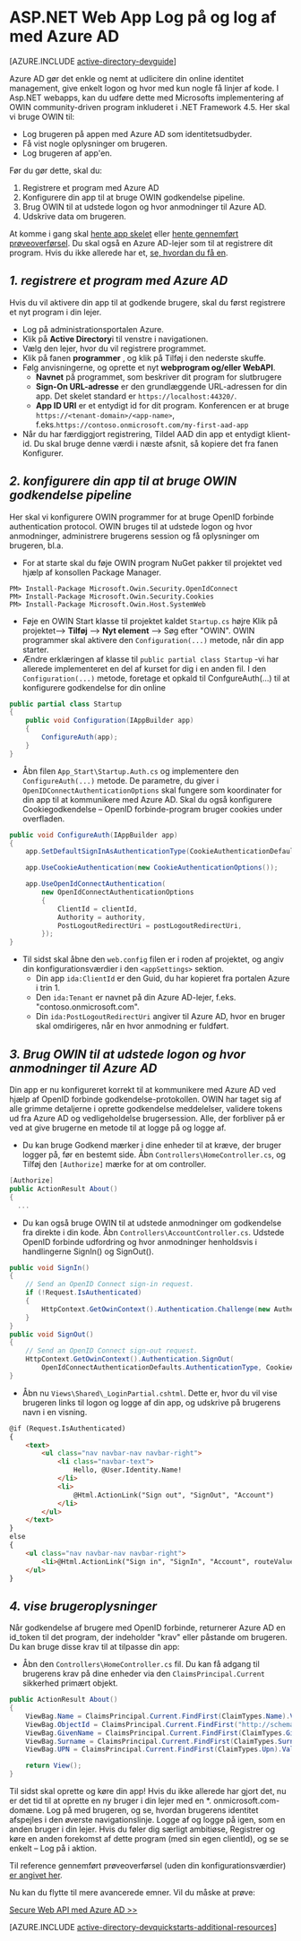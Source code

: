 <properties
    pageTitle="Azure AD .NET Introduktion | Microsoft Azure"
    description="Sådan oprettes en .NET MVC Web App, der integreres med Azure AD til logon."
    services="active-directory"
    documentationCenter=".net"
    authors="dstrockis"
    manager="mbaldwin"
    editor=""/>

<tags
    ms.service="active-directory"
    ms.workload="identity"
    ms.tgt_pltfrm="na"
    ms.devlang="dotnet"
    ms.topic="article"
    ms.date="09/16/2016"
    ms.author="dastrock"/>

# <a name="aspnet-web-app-sign-in--sign-out-with-azure-ad"></a>ASP.NET Web App Log på og log af med Azure AD

[AZURE.INCLUDE [active-directory-devguide](../../includes/active-directory-devguide.md)]

Azure AD gør det enkle og nemt at udlicitere din online identitet management, give enkelt logon og hvor med kun nogle få linjer af kode.  I Asp.NET webapps, kan du udføre dette med Microsofts implementering af OWIN community-driven program inkluderet i .NET Framework 4.5.  Her skal vi bruge OWIN til:
-   Log brugeren på appen med Azure AD som identitetsudbyder.
-   Få vist nogle oplysninger om brugeren.
-   Log brugeren af app'en.

Før du gør dette, skal du:

1. Registrere et program med Azure AD
2. Konfigurere din app til at bruge OWIN godkendelse pipeline.
3. Brug OWIN til at udstede logon og hvor anmodninger til Azure AD.
4. Udskrive data om brugeren.

At komme i gang skal [hente app skelet](https://github.com/AzureADQuickStarts/WebApp-OpenIdConnect-DotNet/archive/skeleton.zip) eller [hente gennemført prøveoverførsel](https://github.com/AzureADQuickStarts/WebApp-OpenIdConnect-DotNet/archive/complete.zip).  Du skal også en Azure AD-lejer som til at registrere dit program.  Hvis du ikke allerede har et, [se, hvordan du få en](active-directory-howto-tenant.md).

## <a name="1--register-an-application-with-azure-ad"></a>*1. registrere et program med Azure AD*
Hvis du vil aktivere din app til at godkende brugere, skal du først registrere et nyt program i din lejer.

- Log på administrationsportalen Azure.
- Klik på **Active Directory**i til venstre i navigationen.
- Vælg den lejer, hvor du vil registrere programmet.
- Klik på fanen **programmer** , og klik på Tilføj i den nederste skuffe.
- Følg anvisningerne, og oprette et nyt **webprogram og/eller WebAPI**.
    - **Navnet** på programmet, som beskriver dit program for slutbrugere
    -   **Sign-On URL-adresse** er den grundlæggende URL-adressen for din app.  Det skelet standard er `https://localhost:44320/`.
    - **App ID URI** er et entydigt id for dit program.  Konferencen er at bruge `https://<tenant-domain>/<app-name>`, f.eks.`https://contoso.onmicrosoft.com/my-first-aad-app`
- Når du har færdiggjort registrering, Tildel AAD din app et entydigt klient-id.  Du skal bruge denne værdi i næste afsnit, så kopiere det fra fanen Konfigurer.

## <a name="2-set-up-your-app-to-use-the-owin-authentication-pipeline"></a>*2. konfigurere din app til at bruge OWIN godkendelse pipeline*
Her skal vi konfigurere OWIN programmer for at bruge OpenID forbinde authentication protocol.  OWIN bruges til at udstede logon og hvor anmodninger, administrere brugerens session og få oplysninger om brugeren, bl.a.

-   For at starte skal du føje OWIN program NuGet pakker til projektet ved hjælp af konsollen Package Manager.

```
PM> Install-Package Microsoft.Owin.Security.OpenIdConnect
PM> Install-Package Microsoft.Owin.Security.Cookies
PM> Install-Package Microsoft.Owin.Host.SystemWeb
```

-   Føje en OWIN Start klasse til projektet kaldet `Startup.cs` højre Klik på projektet--> **Tilføj** --> **Nyt element** --> Søg efter "OWIN".  OWIN programmer skal aktivere den `Configuration(...)` metode, når din app starter.
-   Ændre erklæringen af klasse til `public partial class Startup` -vi har allerede implementeret en del af kurset for dig i en anden fil.  I den `Configuration(...)` metode, foretage et opkald til ConfgureAuth(...) til at konfigurere godkendelse for din online  

```C#
public partial class Startup
{
    public void Configuration(IAppBuilder app)
    {
        ConfigureAuth(app);
    }
}
```

-   Åbn filen `App_Start\Startup.Auth.cs` og implementere den `ConfigureAuth(...)` metode.  De parametre, du giver i `OpenIDConnectAuthenticationOptions` skal fungere som koordinater for din app til at kommunikere med Azure AD.  Skal du også konfigurere Cookiegodkendelse – OpenID forbinde-program bruger cookies under overfladen.

```C#
public void ConfigureAuth(IAppBuilder app)
{
    app.SetDefaultSignInAsAuthenticationType(CookieAuthenticationDefaults.AuthenticationType);

    app.UseCookieAuthentication(new CookieAuthenticationOptions());

    app.UseOpenIdConnectAuthentication(
        new OpenIdConnectAuthenticationOptions
        {
            ClientId = clientId,
            Authority = authority,
            PostLogoutRedirectUri = postLogoutRedirectUri,
        });
}
```

-   Til sidst skal åbne den `web.config` filen er i roden af projektet, og angiv din konfigurationsværdier i den `<appSettings>` sektion.
    -   Din app `ida:ClientId` er den Guid, du har kopieret fra portalen Azure i trin 1.
    -   Den `ida:Tenant` er navnet på din Azure AD-lejer, f.eks. "contoso.onmicrosoft.com".
    -   Din `ida:PostLogoutRedirectUri` angiver til Azure AD, hvor en bruger skal omdirigeres, når en hvor anmodning er fuldført.

## <a name="3-use-owin-to-issue-sign-in-and-sign-out-requests-to-azure-ad"></a>*3. Brug OWIN til at udstede logon og hvor anmodninger til Azure AD*
Din app er nu konfigureret korrekt til at kommunikere med Azure AD ved hjælp af OpenID forbinde godkendelse-protokollen.  OWIN har taget sig af alle grimme detaljerne i oprette godkendelse meddelelser, validere tokens ud fra Azure AD og vedligeholdelse brugersession.  Alle, der forbliver på er ved at give brugerne en metode til at logge på og logge af.

- Du kan bruge Godkend mærker i dine enheder til at kræve, der bruger logger på, før en bestemt side.  Åbn `Controllers\HomeController.cs`, og Tilføj den `[Authorize]` mærke for at om controller.

```C#
[Authorize]
public ActionResult About()
{
  ...
```

-   Du kan også bruge OWIN til at udstede anmodninger om godkendelse fra direkte i din kode.  Åbn `Controllers\AccountController.cs`.  Udstede OpenID forbinde udfordring og hvor anmodninger henholdsvis i handlingerne SignIn() og SignOut().

```C#
public void SignIn()
{
    // Send an OpenID Connect sign-in request.
    if (!Request.IsAuthenticated)
    {
        HttpContext.GetOwinContext().Authentication.Challenge(new AuthenticationProperties { RedirectUri = "/" }, OpenIdConnectAuthenticationDefaults.AuthenticationType);
    }
}
public void SignOut()
{
    // Send an OpenID Connect sign-out request.
    HttpContext.GetOwinContext().Authentication.SignOut(
        OpenIdConnectAuthenticationDefaults.AuthenticationType, CookieAuthenticationDefaults.AuthenticationType);
}
```

-   Åbn nu `Views\Shared\_LoginPartial.cshtml`.  Dette er, hvor du vil vise brugeren links til logon og logge af din app, og udskrive på brugerens navn i en visning.

```HTML
@if (Request.IsAuthenticated)
{
    <text>
        <ul class="nav navbar-nav navbar-right">
            <li class="navbar-text">
                Hello, @User.Identity.Name!
            </li>
            <li>
                @Html.ActionLink("Sign out", "SignOut", "Account")
            </li>
        </ul>
    </text>
}
else
{
    <ul class="nav navbar-nav navbar-right">
        <li>@Html.ActionLink("Sign in", "SignIn", "Account", routeValues: null, htmlAttributes: new { id = "loginLink" })</li>
    </ul>
}
```

## <a name="4--display-user-information"></a>*4. vise brugeroplysninger*
Når godkendelse af brugere med OpenID forbinde, returnerer Azure AD en id_token til det program, der indeholder "krav" eller påstande om brugeren.  Du kan bruge disse krav til at tilpasse din app:

- Åbn den `Controllers\HomeController.cs` fil.  Du kan få adgang til brugerens krav på dine enheder via den `ClaimsPrincipal.Current` sikkerhed primært objekt.

```C#
public ActionResult About()
{
    ViewBag.Name = ClaimsPrincipal.Current.FindFirst(ClaimTypes.Name).Value;
    ViewBag.ObjectId = ClaimsPrincipal.Current.FindFirst("http://schemas.microsoft.com/identity/claims/objectidentifier").Value;
    ViewBag.GivenName = ClaimsPrincipal.Current.FindFirst(ClaimTypes.GivenName).Value;
    ViewBag.Surname = ClaimsPrincipal.Current.FindFirst(ClaimTypes.Surname).Value;
    ViewBag.UPN = ClaimsPrincipal.Current.FindFirst(ClaimTypes.Upn).Value;

    return View();
}
```

Til sidst skal oprette og køre din app!  Hvis du ikke allerede har gjort det, nu er det tid til at oprette en ny bruger i din lejer med en *. onmicrosoft.com-domæne.  Log på med brugeren, og se, hvordan brugerens identitet afspejles i den øverste navigationslinje.  Logge af og logge på igen, som en anden bruger i din lejer.  Hvis du føler dig særligt ambitiøse, Registrer og køre en anden forekomst af dette program (med sin egen clientId), og se se enkelt – Log på i aktion.

Til reference gennemført prøveoverførsel (uden din konfigurationsværdier) [er angivet her](https://github.com/AzureADQuickStarts/WebApp-OpenIdConnect-DotNet/archive/complete.zip).  

Nu kan du flytte til mere avancerede emner.  Vil du måske at prøve:

[Secure Web API med Azure AD >>](active-directory-devquickstarts-webapi-dotnet.md)

[AZURE.INCLUDE [active-directory-devquickstarts-additional-resources](../../includes/active-directory-devquickstarts-additional-resources.md)]
